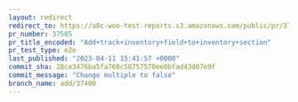 ```yaml
---
layout: redirect
redirect_to: https://a8c-woo-test-reports.s3.amazonaws.com/public/pr/37585/e2e/index.html
pr_number: 37585
pr_title_encoded: "Add+track+inventory+field+to+inventory+section"
pr_test_type: e2e
last_published: "2023-04-11 15:41:57 +0000"
commit_sha: 28ce3476ba5fa768c58757570ee0bfad43d07e9f
commit_message: "Change multiple to false"
branch_name: add/37400
---
```


